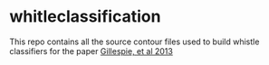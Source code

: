 # whitleclassification

This repo contains all the source contour files used to build whistle classifiers for the paper [Gillespie, et al 2013](https://doi.org/10.1121/1.4816555)
